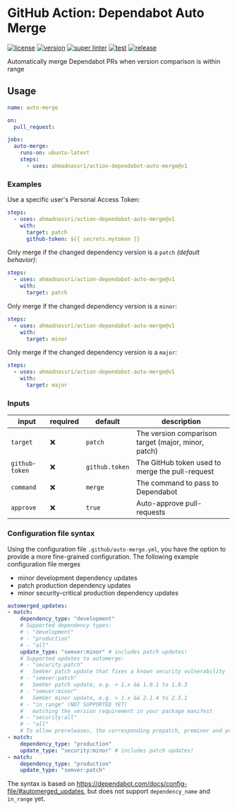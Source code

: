 # GitHub Action: Dependabot Auto Merge

[![license][license-img]][license-url]
[![version][version-img]][version-url]
[![super linter][super-linter-img]][super-linter-url]
[![test][test-img]][test-url]
[![release][release-img]][release-url]

[license-url]: LICENSE
[license-img]: https://badgen.net/github/license/ahmadnassri/action-dependabot-auto-merge

[version-url]: https://github.com/ahmadnassri/action-dependabot-auto-merge/releases
[version-img]: https://badgen.net//github/release/ahmadnassri/action-dependabot-auto-merge

[super-linter-url]: https://github.com/ahmadnassri/action-dependabot-auto-merge/actions?query=workflow%3Asuper-linter
[super-linter-img]: https://github.com/ahmadnassri/action-dependabot-auto-merge/workflows/super-linter/badge.svg

[test-url]: https://github.com/ahmadnassri/action-dependabot-auto-merge/actions?query=workflow%3Atest
[test-img]: https://github.com/ahmadnassri/action-dependabot-auto-merge/workflows/test/badge.svg

[release-url]: https://github.com/ahmadnassri/action-dependabot-auto-merge/actions?query=workflow%3Arelease
[release-img]: https://github.com/ahmadnassri/action-dependabot-auto-merge/workflows/release/badge.svg

Automatically merge Dependabot PRs when version comparison is within range

## Usage

```yaml
name: auto-merge

on:
  pull_request:

jobs:
  auto-merge:
    runs-on: ubuntu-latest
    steps:
      - uses: ahmadnassri/action-dependabot-auto-merge@v1
```

### Examples

Use a specific user's Personal Access Token:

```yaml
steps:
  - uses: ahmadnassri/action-dependabot-auto-merge@v1
    with:
      target: patch
      github-token: ${{ secrets.mytoken }}
```

Only merge if the changed dependency version is a `patch` _(default behavior)_:

```yaml
steps:
  - uses: ahmadnassri/action-dependabot-auto-merge@v1
    with:
      target: patch
```

Only merge if the changed dependency version is a `minor`:

```yaml
steps:
  - uses: ahmadnassri/action-dependabot-auto-merge@v1
    with:
      target: minor
```

Only merge if the changed dependency version is a `major`:

```yaml
steps:
  - uses: ahmadnassri/action-dependabot-auto-merge@v1
    with:
      target: major
```

### Inputs

| input          | required | default        | description                                         |
| -------------- | -------- | -------------- | --------------------------------------------------- |
| `target`       | ❌       | `patch`        | The version comparison target (major, minor, patch) |
| `github-token` | ❌       | `github.token` | The GitHub token used to merge the pull-request     |
| `command`      | ❌       | `merge`        | The command to pass to Dependabot                   |
| `approve`      | ❌       | `true`         | Auto-approve pull-requests                          |

### Configuration file syntax

Using the configuration file `.github/auto-merge.yml`, you have the option to provide a more fine-grained configuration. The following example configuration file merges

* minor development dependency updates
* patch production dependency updates
* minor security-critical production dependency updates

```yml
automerged_updates:
- match:
    dependency_type: "development"
    # Supported dependency types:
    # - "development"
    # - "production"
    # - "all"
    update_type: "semver:minor" # includes patch updates!
    # Supported updates to automerge:
    # - "security:patch"
    #   SemVer patch update that fixes a known security vulnerability
    # - "semver:patch"
    #   SemVer patch update, e.g. > 1.x && 1.0.1 to 1.0.3
    # - "semver:minor"
    #   SemVer minor update, e.g. > 1.x && 2.1.4 to 2.3.1
    # - "in_range" (NOT SUPPORTED YET)
    #   matching the version requirement in your package manifest
    # - "security:all"
    # - "all"
    # To allow prereleases, the corresponding prepatch, preminor and premajor types are also supported
- match:
    dependency_type: "production"
    update_type: "security:minor" # includes patch updates!
- match:
    dependency_type: "production"
    update_type: "semver:patch"
```

The syntax is based on https://dependabot.com/docs/config-file/#automerged_updates, but does not support `dependency_name` and `in_range` yet.
